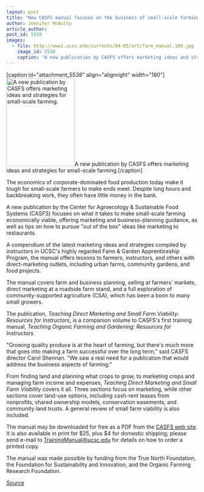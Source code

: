 ```yaml
---
layout: post
title: "New CASFS manual focuses on the business of small-scale farming"
author: Jennifer McNulty
article_author: 
post_id: 5539
images:
  - file: http://www1.ucsc.edu/currents/04-05/art/farm_manual.180.jpg
    image_id: 5538
    caption: "A new publication by CASFS offers marketing ideas and strategies for small-scale farming."
---
```


[caption id="attachment_5538" align="alignright" width="180"]<a href="http://dev-ucsc-news.pantheonsite.io/wp-content/uploads/2005/03/farm_manual.180.jpg"><img class="size-full wp-image-5538" src="http://dev-ucsc-news.pantheonsite.io/wp-content/uploads/2005/03/farm_manual.180.jpg" alt="A new publication by CASFS offers marketing ideas and strategies for small-scale farming." width="180" height="231" /></a>A new publication by CASFS offers marketing ideas and strategies for small-scale farming.[/caption]
<a name="content" id="content"></a>
<p>
  The economics of corporate-dominated food production today make it tough for small-scale farmers to make ends meet. Despite long hours and backbreaking work, they often have little money in the bank.
</p>
<p>
  A new publication by the Center for Agroecology &amp; Sustainable Food Systems (CASFS) focuses on what it takes to make small-scale farming economically viable, offering marketing and business-planning guidance, as well as tips on how to pursue "out of the box" ideas like marketing to restaurants.
</p>
<p>
  A compendium of the latest marketing ideas and strategies compiled by instructors in UCSC's highly regarded Farm &amp; Garden Apprenticeship Program, the manual offers lessons to farmers, instructors, and others with direct-marketing outlets, including urban farms, community gardens, and food projects.
</p>
<p>
  The manual covers farm and business planning, selling at farmers' markets, direct marketing at a roadside farm stand, and a full exploration of community-supported agriculture (CSA), which has been a boon to many small growers.
</p>
<p>
  The publication, <i>Teaching Direct Marketing and Small Farm Viability: Resources for Instructors</i>, is a companion volume to CASFS's first training manual, <i>Teaching Organic Farming and Gardening: Resources for Instructors.</i>
</p>
<p>
  "Growing quality produce is at the heart of farming, but there's much more that goes into making a farm successful over the long term," said CASFS director Carol Shennan. "We saw a real need for a publication that would address the business aspects of farming."
</p>
<p>
  From finding land and planning what crops to grow, to marketing crops and managing farm income and expenses, <i>Teaching Direct Marketing and Small Farm Viability</i> covers it all. Three sections focus on marketing, while other sections cover land-use options, including cash-rent leases from nonprofits, shared ownership models, conservation easements, and community land trusts. A general review of small farm viability is also included.
</p>
<p>
  The manual may be downloaded for free as a PDF from the <a href="http://zzyx.ucsc.edu/casfs/index.html">CASFS web site</a>. It is also available in print for $25, plus $4 for domestic shipping; please send e-mail to <a href="mailto:TrainingManual@ucsc.ed">TrainingManual@ucsc.edu</a> for details on how to order a printed copy.
</p>
<p>
  The manual was made possible by funding from the True North Foundation, the Foundation for Sustainability and Innovation, and the Organic Farming Research Foundation.
</p>
<p><a href="http://www1.ucsc.edu/currents/04-05/03-14/pubs-manual.asp" title="Permalink to pubs-manual">Source</a></p>
